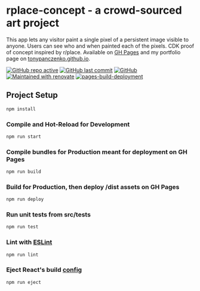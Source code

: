 # rplace-concept - a crowd-sourced art project

This app lets any visitor paint a single pixel of a persistent image visible to anyone. Users can see who and when painted each of the pixels. CDK proof of concept inspired by r/place. Available on [GH Pages](https://tonypanczenko.github.io/rplace-concept/) and my portfolio page on [tonypanczenko.github.io](https://tonypanczenko.github.io/).

[![GitHub repo active](https://img.shields.io/badge/repo-active-brightgreen)](https://tonypanczenko.github.io/rplace-concept/)
[![GitHub last commit](https://img.shields.io/github/last-commit/tonypanczenko/rplace-concept)](https://github.com/TonyPanczenko/rplace-concept)
[![GitHub](https://img.shields.io/github/license/tonypanczenko/rplace-concept)](https://github.com/TonyPanczenko/rplace-concept/blob/production/LICENSE)
[![Maintained with renovate](https://img.shields.io/badge/maintained%20with-renovate-blue?logo=renovatebot)](https://renovatebot.com)
[![pages-build-deployment](https://github.com/TonyPanczenko/rplace-concept/actions/workflows/pages/pages-build-deployment/badge.svg)](https://github.com/TonyPanczenko/rplace-concept/actions/workflows/pages/pages-build-deployment)

## Project Setup

```sh
npm install
```

### Compile and Hot-Reload for Development

```sh
npm run start
```

### Compile bundles for Production meant for deployment on GH Pages

```sh
npm run build
```

### Build for Production, then deploy /dist assets on GH Pages

```sh
npm run deploy
```

### Run unit tests from src/__tests__

```sh
npm run test
```

### Lint with [ESLint](https://eslint.org/)

```sh
npm run lint
```

### Eject React's build [config](https://create-react-app.dev/docs/available-scripts/#npm-run-eject)

```sh
npm run eject
```


